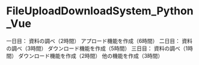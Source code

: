 # FileUploadDownloadSystem_Python_Vue
一日目：
        資料の調べ（2時間）
        アプロード機能を作成（6時間）
二日目：
        資料の調べ（3時間）
        ダウンロード機能を作成（5時間）
三日目：
        資料の調べ（1時間）
        ダウンロード機能を作成（2時間）
        他の機能を作成（3時間）

